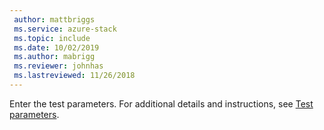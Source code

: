 ```yaml
---
 author: mattbriggs
 ms.service: azure-stack
 ms.topic: include
 ms.date: 10/02/2019
 ms.author: mabrigg
 ms.reviewer: johnhas
 ms.lastreviewed: 11/26/2018
---
```


Enter the test parameters. For additional details and instructions, see [Test parameters](../azure-stack-vaas-parameters.md#test-parameters).